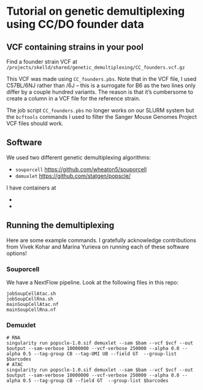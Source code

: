 # Tutorial on genetic demultiplexing using CC/DO founder data

## VCF containing strains in your pool

Find a founder strain VCF at
`/projects/skelld/shared/genetic_demultiplexing/CC_founders.vcf.gz`

This VCF was made using `CC_founders.pbs`.
Note that in the VCF file, I used C57BL/6NJ rather than /6J – this is a 
surrogate for B6 as the two lines only differ by a couple hundred variants. 
The reason is that it’s cumbersome to create a column in a VCF file for the 
reference strain.

The job script `CC_founders.pbs` no longer works on our SLURM system
but the `bcftools` commands I used to filter the Sanger Mouse Genomes
Project VCF files should work.


## Software

We used two different genetic demultiplexing algorithms:

 * `souporcell` https://github.com/wheaton5/souporcell
 * `demuxlet` https://github.com/statgen/popscle/

I have containers at

 * 
 *

## Running the demultiplexing

Here are some example commands. I gratefully acknowledge contributions from Vivek Kohar 
and Marina Yurieva on running each of these software options!

### Souporcell

We have a NextFlow pipeline. Look at the following files in this repo:
```
jobSoupCellAtac.sh
jobSoupCellRna.sh
mainSoupCellAtac.nf
mainSoupCellRna.nf
```

### Demuxlet

```
# RNA
singularity run popscle-1.0.sif demuxlet --sam $bam --vcf $vcf --out $output --sam-verbose 10000000 --vcf-verbose 250000 --alpha 0.0 --alpha 0.5 --tag-group CB --tag-UMI UB --field GT  --group-list $barcodes
# ATAC
singularity run popscle-1.0.sif demuxlet --sam $bam --vcf $vcf --out $output --sam-verbose 10000000 --vcf-verbose 250000 --alpha 0.0 --alpha 0.5 --tag-group CB --field GT  --group-list $barcodes
```

